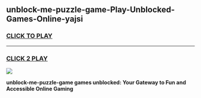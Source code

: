 
## unblock-me-puzzle-game-Play-Unblocked-Games-Online-yajsi
<h3>
<a href="https://premium76.site?title=unblock-me-puzzle-game&ref=24A">CLICK TO PLAY</a></h3>
<hr>

<h3>
<a href="https://premium76.site?title=unblock-me-puzzle-game&ref=24A">CLICK 2 PLAY</a>
  
</h3>

<a href="https://premium76.site?title=unblock-me-puzzle-game&ref=24A"><img src="https://clearcache.store/games.png"></a>


**unblock-me-puzzle-game games unblocked: Your Gateway to Fun and Accessible Online Gaming**
